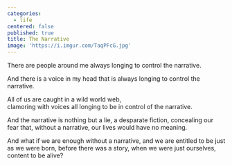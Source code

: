 ```yaml
---
categories:
  - life
centered: false
published: true
title: The Narrative
image: 'https://i.imgur.com/TaqPFcG.jpg'
---
```

There are people around me
always longing 
to control the narrative.

And there is a voice in my head
that is always longing
to control the narrative.

All of us are caught
in a wild world web,   
clamoring with voices
all longing to be 
in control of the narrative.

And the narrative
is nothing but a lie,
a desparate fiction,
concealing our fear
that, without a narrative,
our lives would have no meaning.

And what if we are enough
without a narrative,
and we are entitled to be
just as we were born,
before there was a story,
when we were just ourselves,
content to be alive?



